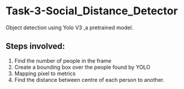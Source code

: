 # Task-3-Social_Distance_Detector
Object detection using Yolo V3 ,a pretrained model.

## Steps involved:
1) Find the number of people in the frame
2) Create a bounding box over the people found by YOLO
3) Mapping pixel to metrics                                                                     
4) Find the distance between centre of each person to another.

